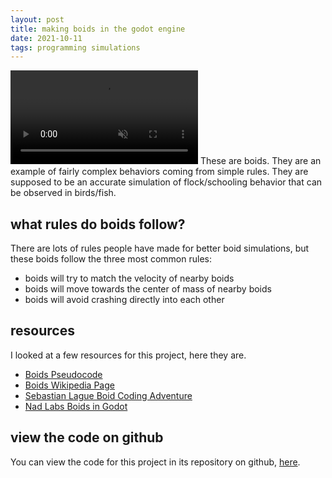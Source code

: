 ```yaml
---
layout: post
title: making boids in the godot engine
date: 2021-10-11
tags: programming simulations
---
```

<video controls src="/assets/boids0.mp4" muted autoplay loop></video>
These are boids. They are an example of fairly complex behaviors coming from simple rules. They are supposed to be an accurate simulation of flock/schooling behavior that can be observed in birds/fish.

## what rules do boids follow?
There are lots of rules people have made for better boid simulations, but these boids follow the three most common rules:
- boids will try to match the velocity of nearby boids
- boids will move towards the center of mass of nearby boids
- boids will avoid crashing directly into each other

## resources
I looked at a few resources for this project, here they are.
- [Boids Pseudocode](http://www.kfish.org/boids/pseudocode.html)
- [Boids Wikipedia Page](https://en.wikipedia.org/wiki/Boids)
- [Sebastian Lague Boid Coding Adventure](https://www.youtube.com/watch?v=bqtqltqcQhw)
- [Nad Labs Boids in Godot](https://www.youtube.com/watch?v=oFnIlNW_p10)

## view the code on github
You can view the code for this project in its repository on github, [here](https://github.com/spencer-maaaaan/boids).